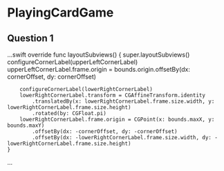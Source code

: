 # PlayingCardGame
## Question 1
...swift
override func layoutSubviews() {
        super.layoutSubviews()
        configureCornerLabel(upperLeftCornerLabel)
        upperLeftCornerLabel.frame.origin = bounds.origin.offsetBy(dx: cornerOffset, dy: cornerOffset)
        
        configureCornerLabel(lowerRightCornerLabel)
        lowerRightCornerLabel.transform = CGAffineTransform.identity
            .translatedBy(x: lowerRightCornerLabel.frame.size.width, y: lowerRightCornerLabel.frame.size.height)
            .rotated(by: CGFloat.pi)
        lowerRightCornerLabel.frame.origin = CGPoint(x: bounds.maxX, y: bounds.maxY)
            .offsetBy(dx: -cornerOffset, dy: -cornerOffset)
            .offsetBy(dx: -lowerRightCornerLabel.frame.size.width, dy: -lowerRightCornerLabel.frame.size.height)
    }
...
